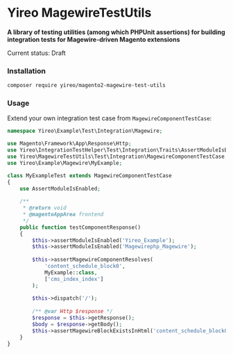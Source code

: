# Yireo MagewireTestUtils

**A library of testing utilities (among which PHPUnit assertions) for building integration tests for Magewire-driven Magento extensions**

Current status: Draft

### Installation
```bash
composer require yireo/magento2-magewire-test-utils
```

### Usage
Extend your own integration test case from `MagewireComponentTestCase`:
```php
namespace Yireo\Example\Test\Integration\Magewire;

use Magento\Framework\App\Response\Http;
use Yireo\IntegrationTestHelper\Test\Integration\Traits\AssertModuleIsEnabled;
use Yireo\MagewireTestUtils\Test\Integration\MagewireComponentTestCase;
use Yireo\Example\Magewire\MyExample;

class MyExampleTest extends MagewireComponentTestCase
{
    use AssertModuleIsEnabled;
    
    /**
     * @return void
     * @magentoAppArea frontend
     */
    public function testComponentResponse()
    {
        $this->assertModuleIsEnabled('Yireo_Example');
        $this->assertModuleIsEnabled('Magewirephp_Magewire');
        
        $this->assertMagewireComponentResolves(
            'content_schedule_block0',
            MyExample::class,
            ['cms_index_index']
        );
        
        $this->dispatch('/');
        
        /** @var Http $response */
        $response = $this->getResponse();
        $body = $response->getBody();
        $this->assertMagewireBlockExistsInHtml('content_schedule_block0', $body);
    }
}
```
